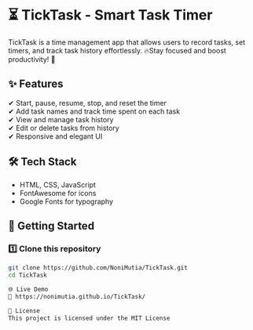 # ⏳ TickTask - Smart Task Timer  
  TickTask is a time management app that allows users to record tasks, set timers, and track task history effortlessly. 🔥Stay focused and boost productivity! 🚀  

## ✨ Features  
✔ Start, pause, resume, stop, and reset the timer  
✔ Add task names and track time spent on each task  
✔ View and manage task history  
✔ Edit or delete tasks from history  
✔ Responsive and elegant UI  

## 🛠 Tech Stack  
- HTML, CSS, JavaScript  
- FontAwesome for icons  
- Google Fonts for typography  

## 🚀 Getting Started  

### 1️⃣ Clone this repository  
```sh
git clone https://github.com/NoniMutia/TickTask.git
cd TickTask

🌐 Live Demo
🔗 https://nonimutia.github.io/TickTask/

📜 License
This project is licensed under the MIT License

